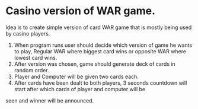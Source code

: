 
# Casino version of WAR game.

Idea is to create simple version of card WAR game that is mostly being used by casino players.

1. When program runs user should decide which version of game he wants to play, Regular WAR where biggest card wins or opposite WAR where lowest card wins.
1. After version was chosen, game should generate deck of cards in random order.
1. Player and Computer will be given two cards each.
1. After cards have been dealt to both players, 3 seconds countdown will start after which cards of player and computer will be

seen and winner will be announced.

